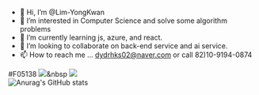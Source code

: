- 👋 Hi, I’m @Lim-YongKwan
- 👀 I’m interested in Computer Science and solve some algorithm problems
- 🌱 I’m currently learning js, azure, and react.
- 💞️ I’m looking to collaborate on back-end service and ai service.
- 📫 How to reach me ... dydrhks02@naver.com or call 82)10-9194-0874

<!---
Lim-YongKwan/Lim-YongKwan is a ✨ special ✨ repository because its `README.md` (this file) appears on your GitHub profile.
You can click the Preview link to take a look at your changes.
--->
#F05138
<img src="https://img.shields.io/badge/#F05138?style=flat-square&logo=swift&logoColor=white"/></a>&nbsp 
<img src="https://img.shields.io/badge/Python-3766AB?style=flat-square&logo=Python&logoColor=white"/></a>
<br>
![Anurag's GitHub stats](https://github-readme-stats.vercel.app/api?username=Lim-YongKwan&show_icons=true&theme=radical)
